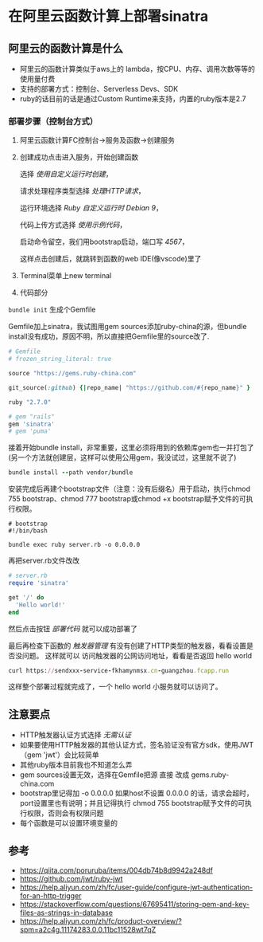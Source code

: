 # 在阿里云函数计算上部署sinatra

## 阿里云的函数计算是什么
* 阿里云的函数计算类似于aws上的 lambda，按CPU、内存、调用次数等等的使用量付费
* 支持的部署方式：控制台、Serverless Devs、SDK
* ruby的话目前的话是通过Custom Runtime来支持，内置的ruby版本是2.7

### 部署步骤（控制台方式）
1. 阿里云函数计算FC控制台->服务及函数->创建服务
2. 创建成功点击进入服务，开始创建函数
  
    选择 *使用自定义运行时创建*，
  
    请求处理程序类型选择 *处理HTTP请求*，
  
    运行环境选择 *Ruby 自定义运行时 Debian 9*，
  
    代码上传方式选择 *使用示例代码*，
  
    启动命令留空，我们用bootstrap启动，端口写 *4567*，
  
    这样点击创建后，就跳转到函数的web IDE(像vscode)里了
3. Terminal菜单上new terminal

4. 代码部分

```bundle init``` 生成个Gemfile

  Gemfile加上sinatra，我试图用gem sources添加ruby-china的源，但bundle install没有成功，原因不明，所以直接把Gemfile里的source改了.
  ```ruby
  # Gemfile
  # frozen_string_literal: true

source "https://gems.ruby-china.com"

git_source(:github) {|repo_name| "https://github.com/#{repo_name}" }

ruby "2.7.0"

# gem "rails"
gem 'sinatra'
# gem 'puma'
  ```
接着开始bundle install，非常重要，这里必须将用到的依赖库gem也一并打包了(另一个方法就创建层，这样可以使用公用gem，我没试过，这里就不说了)
```ruby
bundle install --path vendor/bundle
```
安装完成后再建个bootstrap文件（注意：没有后缀名）用于启动，执行chmod 755 bootstrap、chmod 777 bootstrap或chmod +x bootstrap赋予文件的可执行权限。
```shell
# bootstrap
#!/bin/bash

bundle exec ruby server.rb -o 0.0.0.0

```

再把server.rb文件改改
```ruby
# server.rb
require 'sinatra'

get '/' do
  'Hello world!'
end

```
然后点击按钮 *部署代码* 就可以成功部署了

最后再检查下函数的 *触发器管理* 有没有创建了HTTP类型的触发器，看看设置是否没问题。
这样就可以 访问触发器的公网访问地址，看看是否返回 hello world

```ruby
curl https://sendxxx-service-fkhamynmsx.cn-guangzhou.fcapp.run
```
这样整个部署过程就完成了，一个 hello world 小服务就可以访问了。

## 注意要点

- HTTP触发器认证方式选择 *无需认证*
- 如果要使用HTTP触发器的其他认证方式，签名验证没有官方sdk，使用JWT（gem 'jwt'）会比较简单
- 其他ruby版本目前我也不知道怎么弄
- gem sources设置无效，选择在Gemfile把源 直接 改成 gems.ruby-china.com
- bootstrap里记得加 -o 0.0.0.0 如果host不设置 0.0.0.0 的话，请求会超时，port设置里也有说明；并且记得执行 chmod 755 bootstrap赋予文件的可执行权限，否则会有权限问题
- 每个函数是可以设置环境变量的

## 参考
- https://qiita.com/poruruba/items/004db74b8d9942a248df
- https://github.com/jwt/ruby-jwt
- https://help.aliyun.com/zh/fc/user-guide/configure-jwt-authentication-for-an-http-trigger
- https://stackoverflow.com/questions/67695411/storing-pem-and-key-files-as-strings-in-database
- https://help.aliyun.com/zh/fc/product-overview/?spm=a2c4g.11174283.0.0.11bc11528wt7qZ